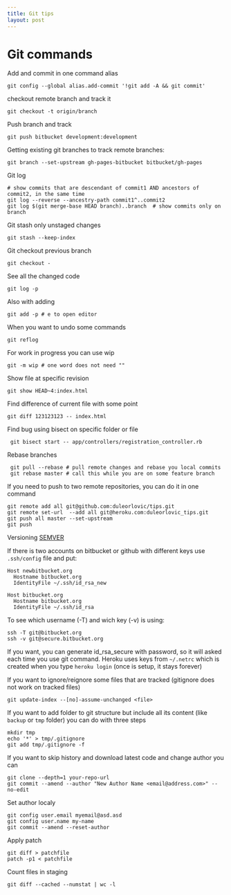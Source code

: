 ```yaml
---
title: Git tips
layout: post
---
```


# Git commands

Add and commit in one command alias

    git config --global alias.add-commit '!git add -A && git commit'

checkout remote branch and track it

    git checkout -t origin/branch

Push branch and track

    git push bitbucket development:development

Getting existing git branches to track remote branches:

    git branch --set-upstream gh-pages-bitbucket bitbucket/gh-pages 

Git log

    # show commits that are descendant of commit1 AND ancestors of commit2, in the same time
    git log --reverse --ancestry-path commit1^..commit2
    git log $(git merge-base HEAD branch)..branch  # show commits only on branch

Git stash only unstaged changes

    git stash --keep-index

Git checkout previous branch

    git checkout -

See all the changed code

    git log -p

Also with adding

    git add -p # e to open editor

When you want to undo some commands

    git reflog

For work in progress you can use wip

    git -m wip # one word does not need ""

Show file at specific revision

    git show HEAD~4:index.html

Find difference of current file with some point

    git diff 123123123 -- index.html

Find bug using bisect on specific folder or file

     git bisect start -- app/controllers/registration_controller.rb

Rebase branches

     git pull --rebase # pull remote changes and rebase you local commits
     git rebase master # call this while you are on some feature branch

If you need to push to two remote repositories, you can do it in one command

    git remote add all git@github.com:duleorlovic/tips.git
    git remote set-url  --add all git@heroku.com:duleorlovic_tips.git
    git push all master --set-upstream
    git push

Versioning [SEMVER](http://semver.org/)

If there is two accounts on bitbucket or github with different keys use
`.ssh/config` file and put:

    Host newbitbucket.org
      Hostname bitbucket.org
      IdentityFile ~/.ssh/id_rsa_new

    Host bitbucket.org
      Hostname bitbucket.org
      IdentityFile ~/.ssh/id_rsa

To see which username (-T) and wich key (-v) is using:

    ssh -T git@bitbucket.org
    ssh -v git@secure.bitbucket.org

If you want, you can generate id_rsa_secure with password, so it will asked each
time you use git command.  Heroku uses keys from `~/.netrc` which is created
when you type `heroku login` (once is setup, it stays forever)

If you want to ignore/reignore some files that are tracked (gitignore does not
work on tracked files)

    git update-index --[no]-assume-unchanged <file>

If you want to add folder to git structure but include all its content (like
`backup` or `tmp` folder) you can do with three steps

    mkdir tmp
    echo '*' > tmp/.gitignore
    git add tmp/.gitignore -f


If you want to skip history and download latest code and change author you can

    git clone --depth=1 your-repo-url
    git commit --amend --author "New Author Name <email@address.com>" --no-edit

Set author localy

    git config user.email myemail@asd.asd
    git config user.name my-name
    git commit --amend --reset-author

Apply patch

    git diff > patchfile
    patch -p1 < patchfile

Count files in staging

    git diff --cached --numstat | wc -l
